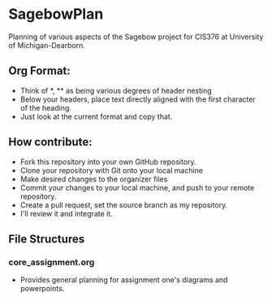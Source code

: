 # SagebowPlan
Planning of various aspects of the Sagebow project for CIS376 at University of Michigan-Dearborn.

## Org Format:
- Think of *, ** as being various degrees of header nesting
- Below your headers, place text directly aligned with the first character of the heading.
- Just look at the current format and copy that.

## How contribute:
- Fork this repository into your own GitHub repository.
- Clone your repository with Git onto your local machine
- Make desired changes to the organizer files
- Commit your changes to your local machine, and push to your remote repository.
- Create a pull request, set the source branch as my repository.
- I'll review it and integrate it.

## File Structures
### core_assignment.org
- Provides general planning for assignment one's diagrams and powerpoints.
